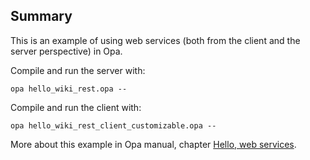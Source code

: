 Summary
-------

This is an example of using web services (both from the client and the server perspective) in Opa.

Compile and run the server with:

`opa hello_wiki_rest.opa --`

Compile and run the client with:

`opa hello_wiki_rest_client_customizable.opa --`

More about this example in Opa manual, chapter [Hello, web services](http://doc.opalang.org/#!/manual/Hello--web-services).
